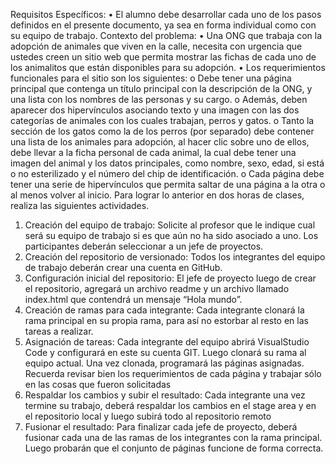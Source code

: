 Requisitos Específicos: • El alumno debe desarrollar cada uno de los pasos definidos en el presente documento, ya sea en forma individual como con su equipo de trabajo. Contexto del problema: • Una ONG que trabaja con la adopción de animales que viven en la calle, necesita con urgencia que ustedes creen un sitio web que permita mostrar las fichas de cada uno de los animalitos que están disponibles para su adopción. • Los requerimientos funcionales para el sitio son los siguientes: o Debe tener una página principal que contenga un título principal con la descripción de la ONG, y una lista con los nombres de las personas y su cargo. o Además, deben aparecer dos hipervínculos asociando texto y una imagen con las dos categorías de animales con los cuales trabajan, perros y gatos. o Tanto la sección de los gatos como la de los perros (por separado) debe contener una lista de los animales para adopción, al hacer clic sobre uno de ellos, debe llevar a la ficha personal de cada animal, la cual debe tener una imagen del animal y los datos principales, como nombre, sexo, edad, si está o no esterilizado y el número del chip de identificación. o Cada página debe tener una serie de hipervínculos que permita saltar de una página a la otra o al menos volver al inicio. Para lograr lo anterior en dos horas de clases, realiza las siguientes actividades.

1.	Creación del equipo de trabajo: Solicite al profesor que le indique cual será su equipo de trabajo si es que aún no ha sido asociado a uno. Los participantes deberán seleccionar a un jefe de proyectos.
2.	Creación del repositorio de versionado: Todos los integrantes del equipo de trabajo deberán crear una cuenta en GitHub.
3.	Configuración inicial del repositorio: El jefe de proyecto luego de crear el repositorio, agregará un archivo readme y un archivo llamado index.html que contendrá un mensaje “Hola mundo”.
5.	Creación de ramas para cada integrante: Cada integrante clonará la rama principal en su propia rama, para así no estorbar al resto en las tareas a realizar.
6.	Asignación de tareas: Cada integrante del equipo abrirá VisualStudio Code y configurará en este su cuenta GIT. Luego clonará su rama al equipo actual. Una vez clonada, programará las páginas asignadas. Recuerda revisar bien los requerimientos de cada página y trabajar sólo en las cosas que fueron solicitadas
7.	Respaldar los cambios y subir el resultado: Cada integrante una vez termine su trabajo, deberá respaldar los cambios en el stage area y en el repositorio local y luego subirá todo al repositorio remoto
8.	Fusionar el resultado: Para finalizar cada jefe de proyecto, deberá fusionar cada una de las ramas de los integrantes con la rama principal. Luego probarán que el conjunto de páginas funcione de forma correcta.
